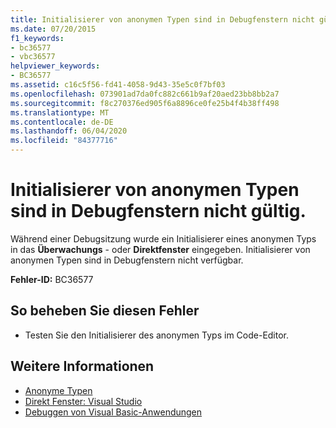 ```yaml
---
title: Initialisierer von anonymen Typen sind in Debugfenstern nicht gültig.
ms.date: 07/20/2015
f1_keywords:
- bc36577
- vbc36577
helpviewer_keywords:
- BC36577
ms.assetid: c16c5f56-fd41-4058-9d43-35e5c0f7bf03
ms.openlocfilehash: 073901ad7da0fc882c661b9af20aed23bb8bb2a7
ms.sourcegitcommit: f8c270376ed905f6a8896ce0fe25b4f4b38ff498
ms.translationtype: MT
ms.contentlocale: de-DE
ms.lasthandoff: 06/04/2020
ms.locfileid: "84377716"
---
```

# <a name="anonymous-type-initializers-are-not-valid-in-debug-windows"></a>Initialisierer von anonymen Typen sind in Debugfenstern nicht gültig.
Während einer Debugsitzung wurde ein Initialisierer eines anonymen Typs in das **Überwachungs** - oder **Direktfenster** eingegeben. Initialisierer von anonymen Typen sind in Debugfenstern nicht verfügbar.  
  
 **Fehler-ID:** BC36577  
  
## <a name="to-correct-this-error"></a>So beheben Sie diesen Fehler  
  
- Testen Sie den Initialisierer des anonymen Typs im Code-Editor.  
  
## <a name="see-also"></a>Weitere Informationen

- [Anonyme Typen](../programming-guide/language-features/objects-and-classes/anonymous-types.md)
- [Direkt Fenster: Visual Studio](/visualstudio/ide/reference/immediate-window)
- [Debuggen von Visual Basic-Anwendungen](/visualstudio/debugger/debugger-basics)
